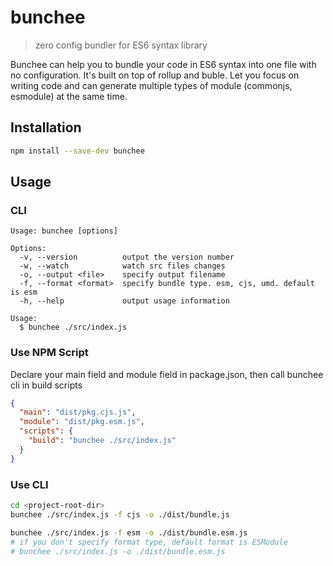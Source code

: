 # bunchee
> zero config bundler for ES6 syntax library

Bunchee can help you to bundle your code in ES6 syntax into one file with no configuration. It's built on top of rollup and buble.
Let you focus on writing code and can generate multiple types of module (commonjs, esmodule) at the same time.


## Installation

```sh
npm install --save-dev bunchee
```

## Usage

### CLI

```
Usage: bunchee [options]

Options:
  -v, --version          output the version number
  -w, --watch            watch src files changes
  -o, --output <file>    specify output filename
  -f, --format <format>  specify bundle type. esm, cjs, umd. default is esm
  -h, --help             output usage information

Usage:
  $ bunchee ./src/index.js
```

### Use NPM Script

Declare your main field and module field in package.json, then call bunchee cli in build scripts

```json
{
  "main": "dist/pkg.cjs.js",
  "module": "dist/pkg.esm.js",
  "scripts": {
    "build": "bunchee ./src/index.js"
  }
}
```

### Use CLI

```sh
cd <project-root-dir>
bunchee ./src/index.js -f cjs -o ./dist/bundle.js

bunchee ./src/index.js -f esm -o ./dist/bundle.esm.js
# if you don't specify format type, default format is ESModule
# bunchee ./src/index.js -o ./dist/bundle.esm.js
```
